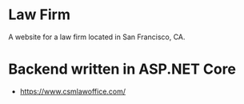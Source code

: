 # Law Firm
A website for a law firm located in San Francisco, CA.

# Backend written in ASP.NET Core
- https://www.csmlawoffice.com/

